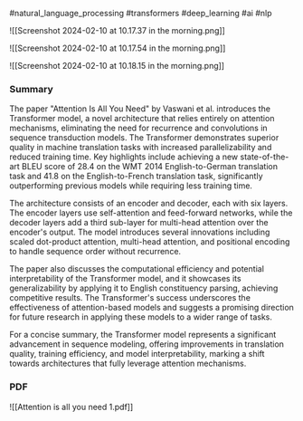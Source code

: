 #natural_language_processing #transformers #deep_learning #ai #nlp 


![[Screenshot 2024-02-10 at 10.17.37 in the morning.png]]

![[Screenshot 2024-02-10 at 10.17.54 in the morning.png]]

![[Screenshot 2024-02-10 at 10.18.15 in the morning.png]]

### Summary
The paper "Attention Is All You Need" by Vaswani et al. introduces the Transformer model, a novel architecture that relies entirely on attention mechanisms, eliminating the need for recurrence and convolutions in sequence transduction models. The Transformer demonstrates superior quality in machine translation tasks with increased parallelizability and reduced training time. Key highlights include achieving a new state-of-the-art BLEU score of 28.4 on the WMT 2014 English-to-German translation task and 41.8 on the English-to-French translation task, significantly outperforming previous models while requiring less training time.

The architecture consists of an encoder and decoder, each with six layers. The encoder layers use self-attention and feed-forward networks, while the decoder layers add a third sub-layer for multi-head attention over the encoder's output. The model introduces several innovations including scaled dot-product attention, multi-head attention, and positional encoding to handle sequence order without recurrence.

The paper also discusses the computational efficiency and potential interpretability of the Transformer model, and it showcases its generalizability by applying it to English constituency parsing, achieving competitive results. The Transformer's success underscores the effectiveness of attention-based models and suggests a promising direction for future research in applying these models to a wider range of tasks.

For a concise summary, the Transformer model represents a significant advancement in sequence modeling, offering improvements in translation quality, training efficiency, and model interpretability, marking a shift towards architectures that fully leverage attention mechanisms.

### PDF

![[Attention is all you need 1.pdf]]